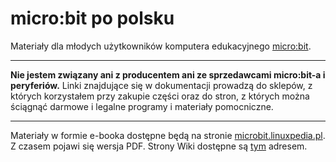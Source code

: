 # micro:bit po polsku
Materiały dla młodych użytkowników komputera edukacyjnego [micro:bit](https://microbit.org/).

----

**Nie jestem związany ani z producentem ani ze sprzedawcami micro:bit-a i peryferiów.**
Linki znajdujące się w dokumentacji prowadzą do sklepów, z których korzystałem przy zakupie
części oraz do stron, z których można ściągnąć darmowe i legalne programy i materiały pomocniczne.

----

Materiały w formie e-booka dostępne będą na stronie [microbit.linuxpedia.pl](https://microbit.linuxpedia.pl). Z czasem pojawi się wersja PDF.
Strony Wiki dostępne są [tym](https://github.com/p-kraszewski/microbit-po-polsku/wiki) adresem.
